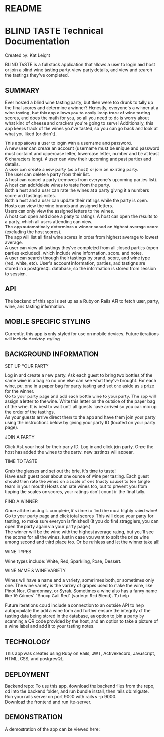 # README

# BLIND TASTE Technical Documentation
Created by: Kat Leight

BLIND TASTE is a full stack application that allows a user to login and host or join a blind wine tasting party, view party details, and view and search the tastings they've completed.
 

## SUMMARY
Ever hosted a blind wine tasting party, but then were too drunk to tally up the final scores and determine a winner? Honestly, everyone's a winner at a wine tasting, but this app allows you to easily keep track
of wine tasting scores, and does the math for you, so all you need to do is worry about what kind of cheese and crackers you're going to serve! Additionally, this app keeps track of the wines you've tasted, so you can
go back and look at what you liked (or didn't).

This app allows a user to login with a username and password.  
A new user can create an account (username must be unique and password must containt and uppercase letter, lowercase letter, number and be at least 6 characters long).
A user can view their upcoming and past parties and details.   
A user can create a new party (as a host) or join an existing party.  
The user can delete a party from their list.  
A host can cancel a party (removes from everyone's upcoming parties list).   
A host can add/delete wines to taste from the party.    
Both a host and a user can rate the wines at a party giving it a numbers score and tastings notes.  
Both a host and a user can update their ratings while the party is open.  
Hosts can view the wine brands and assigned letters.  
Users can only view the assigned letters to the wines.  
A host can open and close a party to ratings.
A host can open the results to a party, which all users attending can view.  
The app automatically determines a winner based on highest average score (excluding the host scores).  
The app will list all final wine scores in order from highest average to lowest average.  
A user can view all tastings they've completed from all closed parties (open parties excluded), which include wine information, score, and notes.  
A user can search through their tastings by brand, score, and wine type (red, white, etc).
User's account information, parties, and tastigns are stored in a postgresQL database, so the information is stored from session to session.   

## API
The backend of this app is set up as a Ruby on Rails API to fetch user, party, wine, and tasting information. 

## MOBILE SPECIFIC STYLING

Currently, this app is only styled for use on mobile devices. Future iterations will include desktop styling. 

## BACKGROUND INFORMATION

SET UP YOUR PARTY

Log in and create a new party. Ask each guest to bring two bottles of the same wine in a bag so no one else can see what they've brought. For each wine, put one in a paper bag for party tasting and set one aside as a prize for the winner.  
Go to your party page and add each bottle wine to your party. The app will assign a letter to the wine. Write this letter on the outside of the paper bag of the wine. It is best to wait until all guests have arrived so you can mix up the order of the tastings.  
As your guests arrive direct them to the app and have them join your party using the instructions below by giving your party ID (located on your party page).

JOIN A PARTY

Click Ask your host for their party ID. Log in and click join party. Once the host has added the wines to the party, new tastings will appear.  

TIME TO TASTE  

Grab the glasses and set out the brie, it's time to taste!  
Have each guest pour about one ounce of wine per tasting. Each guest should then rate the wines on a scale of one (nasty sauce) to ten (angle tears in your mouth) Hosts can rate wines too, but to prevent you from tipping the scales on scores, your ratings don't count in the final tally.  

FIND A WINNER  
 
Once all the tasting is complete, it's time to find the most highly rated wine! Go to your party page and click total scores. This will close your party for tasting, so make sure everyon is finished! (If you do find stragglers, you can open the party again via your party page.)  
The winner will be the wine with the highest average rating, but you'll see the scores for all the wines, just in case you want to split the prize wine among second and third place too. Or be ruthless and let the winner take all!  

WINE TYPES

Wine types include: White, Red, Sparkling, Rose, Dessert.

WINE NAME & WINE VARIETY  

Wines will have a name and a variety, sometimes both, or sometimes only one. The wine variety is the varitey of grapes used to make the wine, like Pinot Noir, Chardonnay, or Syrah. Sometimes a wine also has a fancy name like 19 Crimes' "Snoop Cali Red" (variety: Red Blend). To help 

Future iterations could include a connection to an outside API to help autopopulate the add a wine form and further ensure the integrity of the tasting data being stored in the database, an option to join a party by scanning a QR code provided by the host, and an option to take a picture of a wine label and add it to your tasting notes.  

## TECHNOLOGY
This app was created using Ruby on Rails, JWT, ActiveRecord, Javascript, HTML, CSS, and postgresQL. 

## DEPLOYMENT
Backend repo: 
To use this app, download the backend files from the repo, cd into the backend folder, and run bundle install, then rails db:migrate.  
Run your rails server on port 9000 with rails s -p 9000.  
Download the frontend and run lite-server. 

## DEMONSTRATION
A demostration of the app can be viewed here: